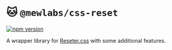 # 🐱 `@mewlabs/css-reset`

[![npm version](https://img.shields.io/npm/v/@mewlab/css-reset?color=%23ff8906&logo=npm&style=for-the-badge)](https://www.npmjs.com/package/@mewlab/css-reset)

A wrapper library for [Reseter.css](https://npmjs.com/package/reseter.css) with some additional features.
